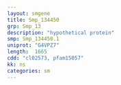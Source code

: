 ```yaml
---
layout: smgene
title: Smp_134450
grp: Smp_13
description: "hypothetical protein"
smp: Smp_134450.1
uniprot: "G4VPZ7"
length:  1665
cdd: "cl02573, pfam15057"
kk: ns
categories: sm
---
```

